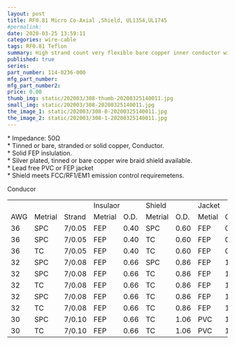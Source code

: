 ```yaml
---
layout: post
title: RF0.81 Micro Co-Axial ,Shield, UL1354,UL1745
#permalink: 
date: 2020-03-25 13:59:11
categories: wire-cable
tags: RF0.81 Teflon
summary: High strand count very flexible bare copper inner conductor with 005" to .008" natural polypropylene insulation for very good dielectric properties.  A 36 AWG braided tinned copper shield with 90% minimum coverage.  A .010" to .012” white FEP jacket overa
published: true 
series: 
part_number: 114-0236-000
mfg_part_number: 
mfg_part_number2: 
price: 0.00
thumb_img: static/202003/308-thumb-20200325140011.jpg
small_img: static/202003/308-20200325140011.jpg
the_image_1: static/202003/308-0-20200325140011.jpg
the_image_2: static/202003/308-1-20200325140011.jpg
---
```



<p>
	* Impedance: 50Ω<br />
* Tinned or bare, stranded or solid copper, Conductor. <br />
* Solid FEP inslulation.<br />
* Silver plated, tinned or bare copper wire braid shield available.<br />
* Lead free PVC or FEP jacket<br />
* Shield meets FCC/RF1/EM1 emission control requiremetens.
</p>
Conducor
<table class="table table-bordered table-hover table-condensed">
	<tbody>
		<tr>
			<td colspan="3">
			</td>
			<td colspan="2">
				Insulaor
			</td>
			<td colspan="2">
				Shield
			</td>
			<td colspan="2">
				Jacket
			</td>
		</tr>
		<tr>
			<td>
				AWG
			</td>
			<td>
				Metrial
			</td>
			<td>
				Strand
			</td>
			<td>
				Metrial
			</td>
			<td>
				O.D.
			</td>
			<td>
				Metrial
			</td>
			<td>
				O.D.
			</td>
			<td>
				Metial
			</td>
			<td>
				O.D.
			</td>
		</tr>
		<tr>
			<td>
				36
			</td>
			<td>
				SPC
			</td>
			<td>
				7/0.05
			</td>
			<td>
				FEP
			</td>
			<td>
				0.40
			</td>
			<td>
				SPC
			</td>
			<td>
				0.60
			</td>
			<td>
				FEP
			</td>
			<td>
				0.81
			</td>
		</tr>
		<tr>
			<td>
				36
			</td>
			<td>
				SPC
			</td>
			<td>
				7/0.05
			</td>
			<td>
				FEP
			</td>
			<td>
				0.40
			</td>
			<td>
				TC
			</td>
			<td>
				0.60
			</td>
			<td>
				FEP
			</td>
			<td>
				0.81
			</td>
		</tr>
		<tr>
			<td>
				36
			</td>
			<td>
				TC
			</td>
			<td>
				7/0.05
			</td>
			<td>
				FEP
			</td>
			<td>
				0.40
			</td>
			<td>
				TC
			</td>
			<td>
				0.60
			</td>
			<td>
				FEP
			</td>
			<td>
				0.81
			</td>
		</tr>
		<tr>
			<td>
				32
			</td>
			<td>
				SPC
			</td>
			<td>
				7/0.08
			</td>
			<td>
				FEP
			</td>
			<td>
				0.66
			</td>
			<td>
				SPC
			</td>
			<td>
				0.86
			</td>
			<td>
				FEP
			</td>
			<td>
				1.13
			</td>
		</tr>
		<tr>
			<td>
				32
			</td>
			<td>
				SPC
			</td>
			<td>
				7/0.08
			</td>
			<td>
				FEP
			</td>
			<td>
				0.66
			</td>
			<td>
				TC
			</td>
			<td>
				0.86
			</td>
			<td>
				FEP
			</td>
			<td>
				1.13
			</td>
		</tr>
		<tr>
			<td>
				32
			</td>
			<td>
				TC
			</td>
			<td>
				7/0.08
			</td>
			<td>
				FEP
			</td>
			<td>
				0.66
			</td>
			<td>
				TC
			</td>
			<td>
				0.86
			</td>
			<td>
				FEP
			</td>
			<td>
				1.13
			</td>
		</tr>
		<tr>
			<td>
				32
			</td>
			<td>
				SPC
			</td>
			<td>
				7/0.08
			</td>
			<td>
				FEP
			</td>
			<td>
				0.66
			</td>
			<td>
				TC
			</td>
			<td>
				0.86
			</td>
			<td>
				FEP
			</td>
			<td>
				1.37
			</td>
		</tr>
		<tr>
			<td>
				32
			</td>
			<td>
				TC
			</td>
			<td>
				7/0.08
			</td>
			<td>
				FEP
			</td>
			<td>
				0.66
			</td>
			<td>
				TC
			</td>
			<td>
				0.86
			</td>
			<td>
				FEP
			</td>
			<td>
				1.37
			</td>
		</tr>
		<tr>
			<td>
				30
			</td>
			<td>
				SPC
			</td>
			<td>
				7/0.10
			</td>
			<td>
				FEP
			</td>
			<td>
				0.66
			</td>
			<td>
				TC
			</td>
			<td>
				1.06
			</td>
			<td>
				PVC
			</td>
			<td>
				1.78
			</td>
		</tr>
		<tr>
			<td>
				30
			</td>
			<td>
				TC
			</td>
			<td>
				7/0.10
			</td>
			<td>
				FEP
			</td>
			<td>
				0.66
			</td>
			<td>
				TC
			</td>
			<td>
				1.06
			</td>
			<td>
				PVC
			</td>
			<td>
				1.78
			</td>
		</tr>
	</tbody>
</table>